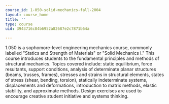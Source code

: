 ```yaml
---
course_id: 1-050-solid-mechanics-fall-2004
layout: course_home
title: ''
type: course
uid: 3943716c84b6952a82687e2c7871b64a

---
```

1.050 is a sophomore-level engineering mechanics course, commonly labelled "Statics and Strength of Materials" or "Solid Mechanics I." This course introduces students to the fundamental principles and methods of structural mechanics. Topics covered include: static equilibrium, force resultants, support conditions, analysis of determinate planar structures (beams, trusses, frames), stresses and strains in structural elements, states of stress (shear, bending, torsion), statically indeterminate systems, displacements and deformations, introduction to matrix methods, elastic stability, and approximate methods. Design exercises are used to encourage creative student initiative and systems thinking.
